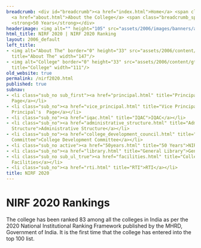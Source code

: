 ```yaml
---
breadcrumb: <div id="breadcrumb"><a href="index.html">Home</a> <span class="breadcrumb_spacer">&gt;</span>
  <a href="about.html">About the College</a> <span class="breadcrumb_spacer">&gt;</span>
  <strong>50 Years</strong></div>
headerimage: <img alt="" height="105" src="assets/2006/images/banners/about.jpg" width="472"/>
html_title: NIRF 2020 | NIRF 2020 Ranking
layout: 2006_default
left_title:
- <img alt="About The" border="0" height="33" src="assets/2006/content/gt/6c823ce509233ee7077ed1b754cb8830.png"
  title="About The" width="147"/>
- <img alt="College" border="0" height="33" src="assets/2006/content/gt/50e0a1247d4d2e8d760ae187462b9408.png"
  title="College" width="111"/>
old_website: true
permalink: /nirf2020.html
published: true
subnav:
- <li class="sub_no sub_first"><a href="principal.html" title="Principal's Page">Principal's
  Page</a></li>
- <li class="sub_no"><a href="vice_principal.html" title="Vice Principal's  Page">Vice
  Principal's  Page</a></li>
- <li class="sub_no"><a href="iqac.html" title="IQAC">IQAC</a></li>
- <li class="sub_no"><a href="administrative_structure.html" title="Administrative
  Structure">Administrative Structure</a></li>
- <li class="sub_no"><a href="college_development_council.html" title="College Development
  Committee">College Development Committee</a></li>
- <li class="sub_no active"><a href="50years.html" title="50 Years">NIRF 2020</a></li>
- <li class="sub_no"><a href="library.html" title="General Library">General Library</a></li>
- <li class="sub_no sub_ul_true"><a href="facilities.html" title="College Facilities">College
  Facilities</a></li>
- <li class="sub_no"><a href="rti.html" title="RTI">RTI</a></li>
title: NIRF 2020
---
```


# NIRF 2020 Rankings
The college has been ranked 83 among all the colleges in India as per the 2020 National Institutional Ranking Framework published by the MHRD, Government of India. It is the first time that the college has entered into the top 100 list.